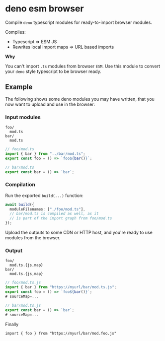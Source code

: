 # deno esm browser

Compile `deno` typescript modules for ready-to-import browser modules.

Compiles:

- Typescript => ESM JS
- Rewrites local import maps => URL based imports

**Why**

You can't import `.ts` modules from browser `ESM`. Use this module to convert
your `deno` style typescript to be browser ready.

## Example

The following shows some deno modules you may have written, that you now want to
upload and use in the browser:

### Input modules

```
foo/
  mod.ts
bar/
  mod.ts
```

```ts
// foo/mod.ts
import { bar } from "../bar/mod.ts";
export const foo = () => `foo${bar()}`;
```

```ts
// bar/mod.ts
export const bar = () => `bar`;
```

### Compilation

Run the exported `build(...)` function:

```ts
await build({
  moduleFilenames: ["./foo/mod.ts"],
  // bar/mod.ts is compiled as well, as it
  // is part of the import graph from foo/mod.ts
});
```

Upload the outputs to some CDN or HTTP host, and you're ready to use modules
from the browser.

### Output

```
foo/
  mod.ts.{js,map}
bar/
  mod.ts.{js,map}
```

```ts
// foo/mod.ts.js
import { bar } from "https://myurl/bar/mod.ts.js";
export const foo = () => `foo${bar()}`;
# sourceMap=...
```

```ts
// bar/mod.ts.js
export const bar = () => `bar`;
# sourceMap=...
```

Finally

`import { foo } from "https://myurl/bar/mod.foo.js"`
